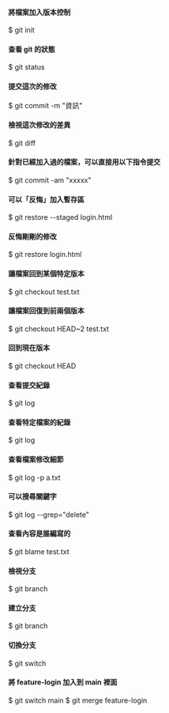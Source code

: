 #### 將檔案加入版本控制

$ git init

#### 查看 git 的狀態

$ git status

#### 提交這次的修改

$ git commit -m "資訊"

#### 檢視這次修改的差異

$ git diff

#### 針對已經加入過的檔案，可以直接用以下指令提交

$ git commit -am "xxxxx"

#### 可以「反悔」加入暫存區

$ git restore --staged login.html

#### 反悔剛剛的修改

$ git restore login.html

#### 讓檔案回到某個特定版本

$ git checkout <commit> test.txt

#### 讓檔案回復到前兩個版本

$ git checkout HEAD~2 test.txt

#### 回到現在版本

$ git checkout HEAD

#### 查看提交紀錄

$ git log

#### 查看特定檔案的紀錄

$ git log <file>

#### 查看檔案修改細節

$ git log -p a.txt

#### 可以搜尋關鍵字

$ git log --grep="delete"

#### 查看內容是誰編寫的

$ git blame test.txt

#### 檢視分支

$ git branch

#### 建立分支

$ git branch <branch-name>

#### 切換分支

$ git switch <branch-name>

#### 將 feature-login 加入到 main 裡面

$ git switch main
$ git merge feature-login